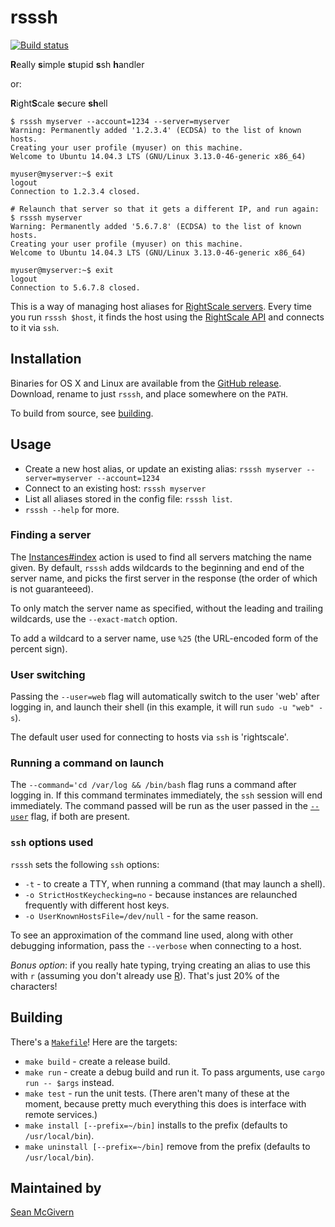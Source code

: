 # rsssh #

[![Build status](https://travis-ci.org/rightscale/rsssh.svg)](https://travis-ci.org/rightscale/rsssh)

<b>R</b>eally <b>s</b>imple <b>s</b>tupid <b>s</b>sh <b>h</b>andler

or:

<b>R</b>ight<b>S</b>cale <b>s</b>ecure <b>sh</b>ell

```shell
$ rsssh myserver --account=1234 --server=myserver
Warning: Permanently added '1.2.3.4' (ECDSA) to the list of known hosts.
Creating your user profile (myuser) on this machine.
Welcome to Ubuntu 14.04.3 LTS (GNU/Linux 3.13.0-46-generic x86_64)

myuser@myserver:~$ exit
logout
Connection to 1.2.3.4 closed.

# Relaunch that server so that it gets a different IP, and run again:
$ rsssh myserver
Warning: Permanently added '5.6.7.8' (ECDSA) to the list of known hosts.
Creating your user profile (myuser) on this machine.
Welcome to Ubuntu 14.04.3 LTS (GNU/Linux 3.13.0-46-generic x86_64)

myuser@myserver:~$ exit
logout
Connection to 5.6.7.8 closed.
```

This is a way of managing host aliases for [RightScale servers][rs]. Every time you run
`rsssh $host`, it finds the host using the [RightScale API][rsapi] and connects to it via
`ssh`.

## Installation ##

Binaries for OS X and Linux are available from the [GitHub release][release]. Download,
rename to just `rsssh`, and place somewhere on the `PATH`.

To build from source, see [building](#building).

## Usage ##

* Create a new host alias, or update an existing alias: `rsssh myserver --server=myserver
  --account=1234`
* Connect to an existing host: `rsssh myserver`
* List all aliases stored in the config file: `rsssh list`.
* `rsssh --help` for more.

### Finding a server ###

The [Instances#index][ii] action is used to find all servers matching the name given. By
default, `rsssh` adds wildcards to the beginning and end of the server name, and picks the
first server in the response (the order of which is not guaranteeed).

To only match the server name as specified, without the leading and trailing wildcards,
use the `--exact-match` option.

To add a wildcard to a server name, use `%25` (the URL-encoded form of the percent sign).

### User switching ###

Passing the `--user=web` flag will automatically switch to the user 'web' after logging
in, and launch their shell (in this example, it will run `sudo -u "web" -s`).

The default user used for connecting to hosts via `ssh` is 'rightscale'.

### Running a command on launch ###

The `--command='cd /var/log && /bin/bash` flag runs a command after logging in. If this
command terminates immediately, the `ssh` session will end immediately. The command passed
will be run as the user passed in the [`--user`](#user-switching) flag, if both are
present.

### `ssh` options used ###

`rsssh` sets the following `ssh` options:
- `-t` - to create a TTY, when running a command (that may launch a shell).
- `-o StrictHostKeychecking=no` - because instances are relaunched frequently with
  different host keys.
- `-o UserKnownHostsFile=/dev/null` - for the same reason.

To see an approximation of the command line used, along with other debugging information,
pass the `--verbose` when connecting to a host.

*Bonus option*: if you really hate typing, trying creating an alias to use this with `r`
(assuming you don't already use [R][r]). That's just 20% of the characters!

## Building ##

There's a [`Makefile`](Makefile)! Here are the targets:
- `make build` - create a release build.
- `make run` - create a debug build and run it. To pass arguments, use `cargo run --
  $args` instead.
- `make test` - run the unit tests. (There aren't many of these at the moment, because
  pretty much everything this does is interface with remote services.)
- `make install [--prefix=~/bin]` installs to the prefix (defaults to `/usr/local/bin`).
- `make uninstall [--prefix=~/bin]` remove from the prefix (defaults to `/usr/local/bin`).

## Maintained by ##

[Sean McGivern](https://github.com/smcgivern)

[rs]: http://docs.rightscale.com/cm/rs101/story_of_a_rightscale_server.html
[array]: http://docs.rightscale.com/cm/dashboard/manage/arrays/arrays.html
[rsapi]: http://reference.rightscale.com/api1.6/
[r]: https://www.r-project.org/
[ii]: http://reference.rightscale.com/api1.6/#/1.6/controller/V1_6-Instances
[rust]: https://www.rust-lang.org/downloads.html
[release]: https://github.com/rightscale/rsssh/releases/latest
